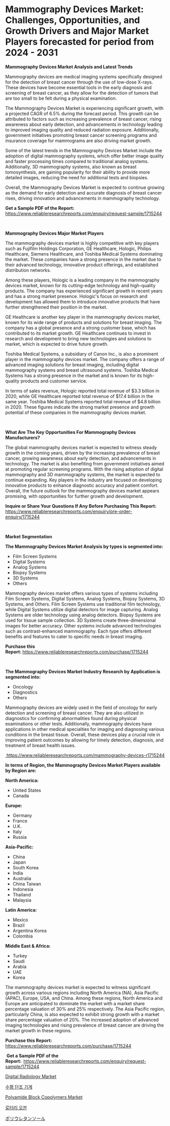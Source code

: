 <p><h1>Mammography Devices Market: Challenges, Opportunities, and Growth Drivers and Major Market Players forecasted for period from 2024 - 2031</h1></p><p><strong>Mammography Devices Market Analysis and Latest Trends</strong></p>
<p><p>Mammography devices are medical imaging systems specifically designed for the detection of breast cancer through the use of low-dose X-rays. These devices have become essential tools in the early diagnosis and screening of breast cancer, as they allow for the detection of tumors that are too small to be felt during a physical examination.</p><p>The Mammography Devices Market is experiencing significant growth, with a projected CAGR of 6.5% during the forecast period. This growth can be attributed to factors such as increasing prevalence of breast cancer, rising awareness about early detection, and advancements in technology leading to improved imaging quality and reduced radiation exposure. Additionally, government initiatives promoting breast cancer screening programs and insurance coverage for mammograms are also driving market growth.</p><p>Some of the latest trends in the Mammography Devices Market include the adoption of digital mammography systems, which offer better image quality and faster processing times compared to traditional analog systems. Additionally, 3D mammography systems, also known as breast tomosynthesis, are gaining popularity for their ability to provide more detailed images, reducing the need for additional tests and biopsies.</p><p>Overall, the Mammography Devices Market is expected to continue growing as the demand for early detection and accurate diagnosis of breast cancer rises, driving innovation and advancements in mammography technology.</p></p>
<p><strong>Get a Sample PDF of the Report:&nbsp;</strong> <a href="https://www.reliableresearchreports.com/enquiry/request-sample/1715244">https://www.reliableresearchreports.com/enquiry/request-sample/1715244</a></p>
<p>&nbsp;</p>
<p><strong>Mammography Devices Major Market Players</strong></p>
<p><p>The mammography devices market is highly competitive with key players such as Fujifilm Holdings Corporation, GE Healthcare, Hologic, Philips Healthcare, Siemens Healthcare, and Toshiba Medical Systems dominating the market. These companies have a strong presence in the market due to their advanced technology, innovative product offerings, and established distribution networks.</p><p>Among these players, Hologic is a leading company in the mammography devices market, known for its cutting-edge technology and high-quality products. The company has experienced significant growth in recent years and has a strong market presence. Hologic's focus on research and development has allowed them to introduce innovative products that have further strengthened their position in the market.</p><p>GE Healthcare is another key player in the mammography devices market, known for its wide range of products and solutions for breast imaging. The company has a global presence and a strong customer base, which has contributed to its market growth. GE Healthcare continues to invest in research and development to bring new technologies and solutions to market, which is expected to drive future growth.</p><p>Toshiba Medical Systems, a subsidiary of Canon Inc., is also a prominent player in the mammography devices market. The company offers a range of advanced imaging solutions for breast imaging, including digital mammography systems and breast ultrasound systems. Toshiba Medical Systems has a strong presence in the market and is known for its high-quality products and customer service.</p><p>In terms of sales revenue, Hologic reported total revenue of $3.3 billion in 2020, while GE Healthcare reported total revenue of $17.4 billion in the same year. Toshiba Medical Systems reported total revenue of $4.8 billion in 2020. These figures indicate the strong market presence and growth potential of these companies in the mammography devices market.</p></p>
<p>&nbsp;</p>
<p><strong>What Are The Key Opportunities For Mammography Devices Manufacturers?</strong></p>
<p><p>The global mammography devices market is expected to witness steady growth in the coming years, driven by the increasing prevalence of breast cancer, growing awareness about early detection, and advancements in technology. The market is also benefiting from government initiatives aimed at promoting regular screening programs. With the rising adoption of digital mammography and 3D mammography systems, the market is expected to continue expanding. Key players in the industry are focused on developing innovative products to enhance diagnostic accuracy and patient comfort. Overall, the future outlook for the mammography devices market appears promising, with opportunities for further growth and development.</p></p>
<p><strong>Inquire or Share Your Questions If Any Before Purchasing This Report:</strong> <a href="https://www.reliableresearchreports.com/enquiry/pre-order-enquiry/1715244">https://www.reliableresearchreports.com/enquiry/pre-order-enquiry/1715244</a></p>
<p>&nbsp;</p>
<p><strong>Market Segmentation</strong></p>
<p><strong>The Mammography Devices Market Analysis by types is segmented into:</strong></p>
<p><ul><li>Film Screen Systems</li><li>Digital Systems</li><li>Analog Systems</li><li>Biopsy Systems</li><li>3D Systems</li><li>Others</li></ul></p>
<p><p>Mammography devices market offers various types of systems including Film Screen Systems, Digital Systems, Analog Systems, Biopsy Systems, 3D Systems, and Others. Film Screen Systems use traditional film technology, while Digital Systems utilize digital detectors for image capturing. Analog Systems are older technology using analog detectors. Biopsy Systems are used for tissue sample collection. 3D Systems create three-dimensional images for better accuracy. Other systems include advanced technologies such as contrast-enhanced mammography. Each type offers different benefits and features to cater to specific needs in breast imaging.</p></p>
<p><strong>Purchase this Report:&nbsp;</strong><a href="https://www.reliableresearchreports.com/purchase/1715244">https://www.reliableresearchreports.com/purchase/1715244</a></p>
<p>&nbsp;</p>
<p><strong>The Mammography Devices Market Industry Research by Application is segmented into:</strong></p>
<p><ul><li>Oncology</li><li>Diagnostics</li><li>Others</li></ul></p>
<p><p>Mammography devices are widely used in the field of oncology for early detection and screening of breast cancer. They are also utilized in diagnostics for confirming abnormalities found during physical examinations or other tests. Additionally, mammography devices have applications in other medical specialties for imaging and diagnosing various conditions in the breast tissue. Overall, these devices play a crucial role in improving patient outcomes by allowing for timely detection, diagnosis, and treatment of breast health issues.</p></p>
<p><a href="https://www.reliableresearchreports.com/mammography-devices-r1715244">&nbsp;https://www.reliableresearchreports.com/mammography-devices-r1715244</a></p>
<p><strong>In terms of Region, the Mammography Devices Market Players available by Region are:</strong></p>
<p>
    <p> <strong> North America: </strong>
        <ul>
            <li>United States</li>
            <li>Canada</li>
        </ul>
        </p> 
    <p> <strong> Europe: </strong>
        <ul>
            <li>Germany</li>
            <li>France</li>
            <li>U.K.</li>
            <li>Italy</li>
            <li>Russia</li>
        </ul>
        </p> 
    <p> <strong> Asia-Pacific: </strong>
        <ul>
            <li>China</li>
            <li>Japan</li>
            <li>South Korea</li>
            <li>India</li>
            <li>Australia</li>
            <li>China Taiwan</li>
            <li>Indonesia</li>
            <li>Thailand</li>
            <li>Malaysia</li>
        </ul>
        </p> 
    <p> <strong> Latin America: </strong>
        <ul>
            <li>Mexico</li>
            <li>Brazil</li>
            <li>Argentina Korea</li>
            <li>Colombia</li>
        </ul>
        </p> 
    <p> <strong> Middle East & Africa: </strong>
        <ul>
            <li>Turkey</li>
            <li>Saudi</li>
            <li>Arabia</li>
            <li>UAE</li>
            <li>Korea</li>
        </ul>
    </p>
    </p>
<p><p>The mammography devices market is expected to witness significant growth across various regions including North America (NA), Asia Pacific (APAC), Europe, USA, and China. Among these regions, North America and Europe are anticipated to dominate the market with a market share percentage valuation of 30% and 25% respectively. The Asia Pacific region, particularly China, is also expected to exhibit strong growth with a market share percentage valuation of 20%. The increased adoption of advanced imaging technologies and rising prevalence of breast cancer are driving the market growth in these regions.</p></p>
<p><strong>Purchase this Report: </strong><a href="https://www.reliableresearchreports.com/purchase/1715244">https://www.reliableresearchreports.com/purchase/1715244</a></p>
<p>&nbsp;<strong>Get a Sample PDF of the Report:&nbsp;&nbsp;</strong><a href="https://www.reliableresearchreports.com/enquiry/request-sample/1715244">https://www.reliableresearchreports.com/enquiry/request-sample/1715244</a></p>
<p><strong></strong></p>
<p><p><a href="https://github.com/DeonteStanton2023/Market-Research-Report-List-1/blob/main/digital-radiology-market.md">Digital Radiology Market</a></p><p><a href="https://github.com/wallacBahrtyinger567686/Market-Research-Report-List-1/blob/main/835839744954.md">수평 단조 기계</a></p><p><a href="https://issuu.com/reportprime-2/docs/polyamide-block-copolymers-market-size-2030.pptx">Polyamide Block Copolymers Market</a></p><p><a href="https://github.com/plelbej847484502/Market-Research-Report-List-2/blob/main/643338544955.md">로터리 오븐</a></p><p><a href="https://github.com/mcbeesbxa270/Market-Research-Report-List-2/blob/main/904702549920.md">ポリウレタンソール</a></p></p>